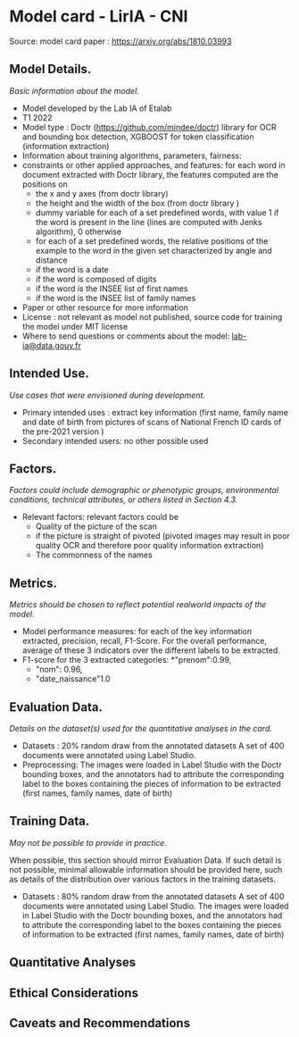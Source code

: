 # Model card - LirIA - CNI

Source: model card paper :  https://arxiv.org/abs/1810.03993

## Model Details. 
*Basic information about the model.*

* Model developed by the Lab IA of Etalab 
* T1 2022
* Model type : Doctr (https://github.com/mindee/doctr) library for OCR and bounding box detection, XGBOOST for token classification (information extraction)
* Information about training algorithms, parameters, fairness: 
* constraints or other applied approaches, and features: for each word in document extracted with Doctr library, the features computed are the positions on 
  * the x and y axes (from doctr library)
  * the height and the width of the box (from doctr library )
  * dummy variable for each of a set predefined words, with value 1 if the word is present in the line (lines are computed with Jenks algorithm), 0 otherwise  
  * for each of a set predefined words, the relative positions of the example to the word in the given set characterized by angle and distance 
  * if the word is a date
  * if the word is composed of digits
  * if the word is the INSEE list of first names
  * if the word is the INSEE list of family names 
* Paper or other resource for more information
* License : not relevant as model not published, source code for training the model under MIT license
* Where to send questions or comments about the model: lab-ia@data.gouv.fr

## Intended Use. 
*Use cases that were envisioned during development.*

* Primary intended uses : extract key information (first name, family name and date of birth from pictures of scans of National French ID cards of the pre-2021 version )
* Secondary intended users: no other possible used 



## Factors. 
*Factors could include demographic or phenotypic groups, environmental conditions, technical attributes, or others listed in Section 4.3.*

* Relevant factors: relevant factors could be 
  * Quality of the picture of the scan 
  * if the picture is straight of pivoted (pivoted images may result in poor quality OCR and therefore poor quality information extraction)
  * The commonness of the names 


## Metrics. 
*Metrics should be chosen to reflect potential realworld impacts of the model.*

* Model performance measures: for each of the key information extracted, precision, recall, F1-Score. For the overall performance, average of these 3 indicators over the different labels to be extracted. 
* F1-score for the 3 extracted categories: 
  *"prenom":0.99,
  * "nom": 0.96, 
  * "date_naissance"1.0



## Evaluation Data. 
*Details on the dataset(s) used for the quantitative analyses in the card.*

* Datasets : 20% random draw from the annotated datasets
A set of 400 documents were annotated using Label Studio. 
* Preprocessing: The images were loaded in Label Studio with the Doctr bounding boxes, and the annotators had to attribute the corresponding label to the boxes containing the pieces of information to be extracted (first names, family names, date of birth)


## Training Data. 

*May not be possible to provide in practice.*

When possible, this section should mirror Evaluation Data. If such detail is not possible, minimal allowable information should be provided here, such as details of the distribution over various factors in the training datasets.

* Datasets : 80% random draw from the annotated datasets
A set of 400 documents were annotated using Label Studio. The images were loaded in Label Studio with the Doctr bounding boxes, and the annotators had to attribute the corresponding label to the boxes containing the pieces of information to be extracted (first names, family names, date of birth)

## Quantitative Analyses


## Ethical Considerations

## Caveats and Recommendations
